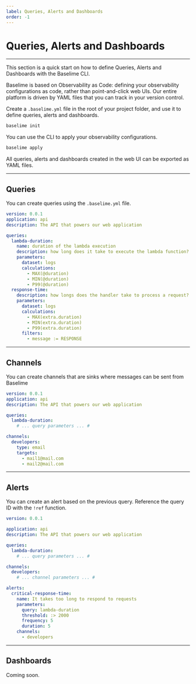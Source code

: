 ```yaml
---
label: Queries, Alerts and Dashboards
order: -1
---
```


# Queries, Alerts and Dashboards

---

This section is a quick start on how to define Queries, Alerts and Dashboards with the Baselime CLI.

Baselime is based on Observability as Code: defining your observability configurations as code, rather than point-and-click web UIs. Our entire platform is driven by YAML files that you can track in your version control.

Create a `.baselime.yml` file in the root of your project folder, and use it to define queries, alerts and dashboards.

```bash # :icon-terminal: terminal
baselime init
```

You can use the CLI to apply your observability configurations.

```bash # :icon-terminal: terminal
baselime apply
```

All queries, alerts and dashboards created in the web UI can be exported as YAML files.

---

## Queries

You can create queries using the `.baselime.yml` file.

```yaml # :icon-code: .baselime.yml
version: 0.0.1
application: api
description: The API that powers our web application

queries:
  lambda-duration:
    name: duration of the lambda execution
    description: how long does it take to execute the lambda function?
    parameters:
      dataset: logs
      calculations:
        - MAX(@duration)
        - MIN(@duration)
        - P99(@duration)
  response-time:
    description: how longs does the handler take to process a request?
    parameters:
      dataset: logs
      calculations:
        - MAX(extra.duration)
        - MIN(extra.duration)
        - P99(extra.duration)
      filters:
        - message := RESPONSE
```

---

## Channels

You can create channels that are sinks where messages can be sent from Baselime

```yaml # :icon-code: .baselime.yml
version: 0.0.1
application: api
description: The API that powers our web application

queries:
  lambda-duration:
    # ... query parameters ... #

channels:
  developers:
    type: email
    targets:
      - mail1@mail.com
      - mail2@mail.com 
```

---

## Alerts

You can create an alert based on the previous query. Reference the query ID with the `!ref` function.

```yaml # :icon-code: .baselime.yml
version: 0.0.1

application: api
description: The API that powers our web application

queries:
  lambda-duration:
    # ... query parameters ... #

channels:
  developers:
    # ... channel parameters ... #

alerts:
  critical-response-time:
    name: It takes too long to respond to requests
    parameters:
      query: lambda-duration
      threshold: :> 2000
      frequency: 5
      duration: 5
    channels:
      - developers 
```

---

## Dashboards

Coming soon.
